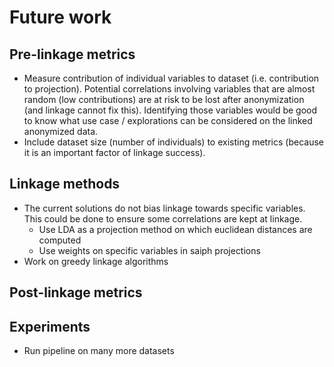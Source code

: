 # Future work

## Pre-linkage metrics

- Measure contribution of individual variables to dataset (i.e. contribution to
  projection). Potential correlations involving variables that are almost random
  (low contributions) are at risk to be lost after anonymization (and linkage
  cannot fix this). Identifying those variables would be good to know what use
  case / explorations can be considered on the linked anonymized data.
- Include dataset size (number of individuals) to existing metrics (because it
  is an important factor of linkage success).

## Linkage methods

- The current solutions do not bias linkage towards specific variables. This
  could be done to ensure some correlations are kept at linkage.
    - Use LDA as a projection method on which euclidean distances are computed
    - Use weights on specific variables in saiph projections
- Work on greedy linkage algorithms

## Post-linkage metrics

## Experiments

- Run pipeline on many more datasets

